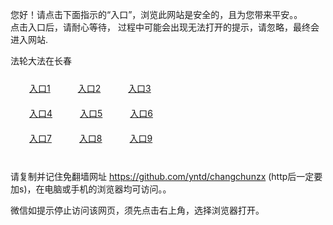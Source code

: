 您好！请点击下面指示的“入口”，浏览此网站是安全的，且为您带来平安。。 <br/>
点击入口后，请耐心等待， 过程中可能会出现无法打开的提示，请忽略，最终会进入网站. </br>

法轮大法在长春<br/>
<div style="padding:10px"><a style="margin:20px" target="_blank" href="https://dps8116k8xa25.cloudfront.net/2Qpsp?dyown" id="ccLink1" rel="nofollow">入口1</a> <a target="_blank" style="margin:20px" href="https://d18qcvqc0nqhj9.cloudfront.net/2Qpsp?wbwwhpb" id="ccLink2" rel="nofollow">入口2</a> <a style="margin:20px" target="_blank" href="https://d2nnh405zgkvl7.cloudfront.net/2Qpsp?aeymjtg" id="ccLink3" rel="nofollow">入口3</a></div>

<div style="padding:10px" ><a style="margin:20px" target="_blank" href="https://dps8116k8xa25.cloudfront.net/2Qpsp?dyown" id="ccLink4" rel="nofollow">入口4</a> <a style="margin:20px" href="https://d18qcvqc0nqhj9.cloudfront.net/2Qpsp?wbwwhpb" target="_blank" id="ccLink5" rel="nofollow">入口5</a> <a style="margin:20px" href="https://d2nnh405zgkvl7.cloudfront.net/2Qpsp?aeymjtg" target="_blank" id="ccLink6" rel="nofollow">入口6</a></div>

<div style="padding:10px"><a style="margin:20px" target="_blank" href="https://dps8116k8xa25.cloudfront.net/2Qpsp?dyown" id="ccLink7" rel="nofollow">入口7</a> <a style="margin:20px" href="https://d18qcvqc0nqhj9.cloudfront.net/2Qpsp?wbwwhpb" target="_blank" id="ccLink8" rel="nofollow">入口8</a> <a style="margin:20px" target="_blank" href="https://d2nnh405zgkvl7.cloudfront.net/2Qpsp?aeymjtg" id="ccLink9" rel="nofollow">入口9</a></div>

<br/>



请复制并记住免翻墙网址 https://github.com/yntd/changchunzx (http后一定要加s)，在电脑或手机的浏览器均可访问。。<br/>

微信如提示停止访问该网页，须先点击右上角，选择浏览器打开。
